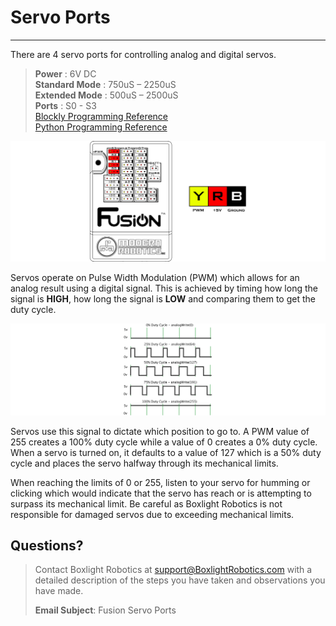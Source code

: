 # **Servo Ports**
-----
There are 4 servo ports for controlling analog and digital servos. 

>**Power** : 6V DC  
>**Standard Mode** : 750uS – 2250uS  
>**Extended Mode** : 500uS – 2500uS  
>**Ports** : S0 - S3  
>[Blockly Programming Reference](Int_Servos.md)   
>[Python Programming Reference](Py_Servos.md)

![](img/Fusion_Controller/Servos.png)

Servos operate on Pulse Width Modulation (PWM) which allows for an analog result using a digital signal. This is achieved by timing how long the signal is **HIGH**, how long the signal is **LOW** and comparing them to get the duty cycle.

![](img/Fusion_Controller/PWM.png)

Servos use this signal to dictate which position to go to. A PWM value of 255 creates a 100% duty cycle while a value of 0 creates a 0% duty cycle. When a servo is turned on, it defaults to a value of 127 which is a 50% duty cycle and places the servo halfway through its mechanical limits.  

When reaching the limits of 0 or 255, listen to your servo for humming or clicking which would indicate that the servo has reach or is attempting to surpass its mechanical limit. Be careful as Boxlight Robotics is not responsible for damaged servos due to exceeding mechanical limits.


## **Questions?**
>Contact Boxlight Robotics at [support@BoxlightRobotics.com](mailto:support@BoxlightRobotics.com) with a detailed description of the steps you have taken and observations you have made.
>
>**Email Subject**: Fusion Servo Ports